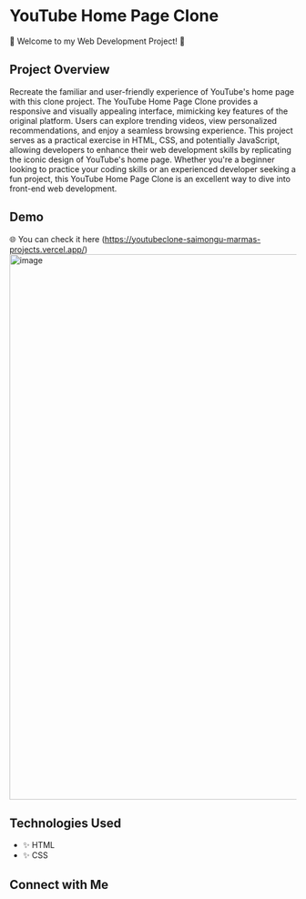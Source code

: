 
# YouTube Home Page Clone

🚀 Welcome to my Web Development Project! 🚀

## Project Overview

Recreate the familiar and user-friendly experience of YouTube's home page with this clone project. The YouTube Home Page Clone provides a responsive and visually appealing interface, mimicking key features of the original platform. Users can explore trending videos, view personalized recommendations, and enjoy a seamless browsing experience. This project serves as a practical exercise in HTML, CSS, and potentially JavaScript, allowing developers to enhance their web development skills by replicating the iconic design of YouTube's home page. Whether you're a beginner looking to practice your coding skills or an experienced developer seeking a fun project, this YouTube Home Page Clone is an excellent way to dive into front-end web development.

## Demo

🌐 You can check it here (https://youtubeclone-saimongu-marmas-projects.vercel.app/)
<img width="958" alt="image" src="https://github.com/Saimongu007/HTML_CSS_Projects/assets/124234753/f3c17f37-74e1-4358-8398-8872128fed5d">


## Technologies Used

- ✨ HTML
- ✨ CSS

## Connect with Me
